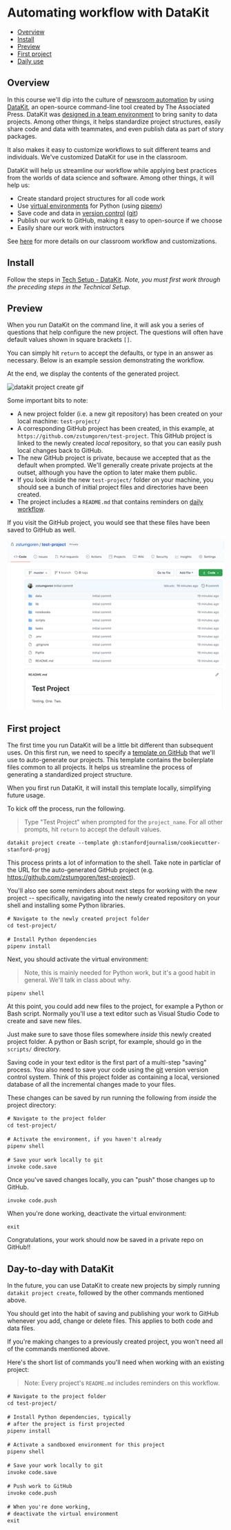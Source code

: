 # Automating workflow with DataKit

- [Overview](#overview)
- [Install](#install)
- [Preview](#preview)
- [First project](#first-project)
- [Daily use](#day-to-day-with-datakit)

## Overview

In this course we'll dip into the culture of [newsroom automation](automating_workflows.md) by using [DataKit][], an open-source command-line tool created by The Associated Press. DataKit was [designed in a team environment][] to bring sanity to data projects. Among other things, it helps standardize project structures, easily share code and data with teammates, and even publish data as part of story packages.

[DataKit]: https://datakit.ap.org/
[designed in a team environment]: https://www.rjionline.org/stories/ap-datakit-intro

It also makes it easy to customize workflows to suit different teams and individuals. We've customized DataKit for use in the classroom.

DataKit will help us streamline our workflow while applying best practices from the worlds of data science and software. Among other things, it will help us:

* Create standard project structures for all code work
* Use [virtual environments](https://docs.python.org/3/tutorial/venv.html) for Python (using [pipenv](https://docs.python-guide.org/dev/virtualenvs/))
* Save code and data in [version control](https://en.wikipedia.org/wiki/Version_control) ([git][])
* Publish our work to GitHub, making it easy to open-source if we choose
* Easily share our work with instructors

[git]: https://git-scm.com/book/en/v2

See [here](https://github.com/stanfordjournalism/cookiecutter-stanford-progj) for more details on our classroom workflow and customizations.


## Install

Follow the steps in [Tech Setup - DataKit](tech_setup.md#datakit). *Note, you must first work through the preceding steps in the Technical Setup.*

## Preview

When you run DataKit on the command line, it will ask you a series of questions that help configure the new project. The questions will often have default values shown in square brackets `[]`. 

You can simply hit `return` to accept the defaults, or type in an answer as necessary. Below is an example session demonstrating the workflow.

At the end, we display the contents of the generated project. 

![datakit project create gif](https://www.dropbox.com/s/ghjtubbfb4l66ns/datakit-project-create.gif?raw=1)

Some important bits to note:

* A new project folder (i.e. a new git repository) has been created on your local machine: `test-project/`
* A corresponding GitHub project has been created, in this example, at `https://github.com/zstumgoren/test-project`. This GitHub project is linked to the newly created *local* repository, so that you can easily push local changes back to GitHub.
* The new GitHub project is private, because we accepted that as the default when prompted. We'll generally create private projects at the outset, although you have the option to later make them public.
* If you look inside the new `test-project/` folder on your machine, you should see a bunch of initial project files and directories have been created.
* The project includes a `README.md` that contains reminders on [daily workflow](#day-to-day-with-datakit).

If you visit the GitHub project, you would see that these files have been saved to GitHub as well.

![datakit github files](../static/datakit_github_project_files.png)


## First project

The first time you run DataKit will be a little bit different than subsequent uses. On this first run, we need to specify a [template on GitHub](https://github.com/stanfordjournalism/cookiecutter-stanford-progj) that we'll use to auto-generate our projects. This template contains the boilerplate files common to all projects. It helps us streamline the process of generating a standardized project structure.

When you first run DataKit, it will install this template locally, simplifying future usage.

To kick off the process, run the following. 

> Type "Test Project" when prompted for the `project_name`. For all other prompts, hit `return` to accept the default values.

```
datakit project create --template gh:stanfordjournalism/cookiecutter-stanford-progj
```

This process prints a lot of information to the shell. Take note in particlar of the URL for the auto-generated GitHub project (e.g. <https://github.com/zstumgoren/test-project>).


You'll also see some reminders about next steps for working with the new project -- specifically, navigating into the newly created repository on your shell and installing some Python libraries.

```
# Navigate to the newly created project folder
cd test-project/

# Install Python dependencies
pipenv install
```

Next, you should activate the virtual environment:

> Note, this is mainly needed for Python work, but it's a good habit in general. We'll talk in class about why.

```
pipenv shell
```


At this point, you could add new files to the project, for example a Python or Bash script. Normally you'll use a text editor such as Visual Studio Code to create and save new files. 

Just make sure to save those files somewhere *inside* this newly created project folder. A python or Bash script, for example, should go in the `scripts/` directory.

Saving code in your text editor is the first part of a multi-step "saving" process. You also need to save your code using the [git][] version version control system. Think of this project folder as containing a local, versioned database of all the incremental changes made to your files.

These changes can be saved by run running the following from *inside* the project directory:

```
# Navigate to the project folder
cd test-project/

# Activate the environment, if you haven't already
pipenv shell 

# Save your work locally to git
invoke code.save
```

Once you've saved changes locally, you can "push" those changes up to GitHub.

```
invoke code.push
```

When you're done working, deactivate the virtual environment:

```
exit
```

Congratulations, your work should now be saved in a private repo on GitHub!!

## Day-to-day with DataKit

In the future, you can use DataKit to create new projects by simply running `datakit project create`, followed by the other commands mentioned above.

You should get into the habit of saving and publishing your work to GitHub whenever you add, change or delete files. This applies to both code and data files.

If you're making changes to a previously created project, you won't need all of the commands mentioned above. 

Here's the short list of commands you'll need when working with an existing project:

> Note: Every project's `README.md` includes reminders on this workflow.

```
# Navigate to the project folder
cd test-project/

# Install Python dependencies, typically
# after the project is first projected
pipenv install

# Activate a sandboxed environment for this project
pipenv shell

# Save your work locally to git
invoke code.save

# Push work to GitHub
invoke code.push

# When you're done working,
# deactivate the virtual environment
exit
```